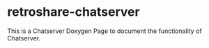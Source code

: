 retroshare-chatserver
=====================
This is a Chatserver Doxygen Page to document the functionality of Chatserver.
